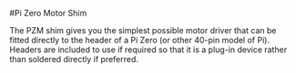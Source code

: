 <!--
---
name: Pi Zero Motor Shim
class: board
type: motor
formfactor: Custom
manufacturer: 4tronix
description: LiPMotor driver shim for Raspberry Pi
url: http://4tronix.co.uk/store/index.php?rt=product/product&product_id=543
buy: http://4tronix.co.uk/store/index.php?rt=product/product&product_id=543
image: 'pzm-shim.png'
pincount: 6
eeprom: no
power:
ground:
  '39':
pin:
  '37':
    name: MotorA_0
    mode: output
  '38':
    name: MotorA_1
    mode: output
  '35':
    name: MotorB_0
    mode: output
  '36':
    name: MotorB_1
    mode: output
-->
#Pi Zero Motor Shim

The PZM shim gives you the simplest possible motor driver that can be fitted directly to the header of a Pi Zero (or other 40-pin model of Pi). Headers are included to use if required so that it is a plug-in device rather than soldered directly if preferred.